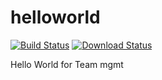 # helloworld
[![Build Status](https://travis-ci.org/tecstack/helloworld.svg?branch=master)](https://travis-ci.org/tecstack/helloworld) [![Download Status](https://img.shields.io/badge/download-1024%2Fmonth-green.svg)](https://github.com/tecstack/helloworld/)


Hello World for Team mgmt
